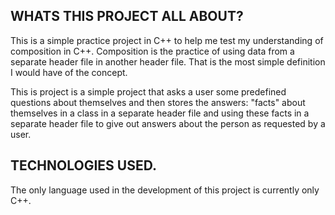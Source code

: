 ## WHATS THIS PROJECT ALL ABOUT?

This is a simple practice project in C++ to help me test my understanding of composition in C++. Composition is the practice of using data from a separate header file in another header file. That is the most simple definition I would have of the concept.

This is project is a simple project that asks a user some predefined questions about themselves and then stores the answers: "facts" about themselves in a class in a separate header file and using these facts in a separate header file to give out answers about the person as requested by a user.

## TECHNOLOGIES USED.

The only language used in the development of this project is currently only C++.
